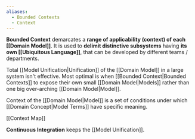 ```yaml
---
aliases:
  - Bounded Contexts
  - Context
---
```

**Bounded Context** demarcates a **range of applicability (context) of each [[Domain Model]]**. It is used to **delimit distinctive subsystems** having **its own [[Ubiquitous Language]]**, that can be developed by different teams / departments.

Total [[Model Unification|Unification]] of the [[Domain Model]] in a large system isn't effective. Most optimal is when [[Bounded Context|Bounded Contexts]] to expose their own small [[Domain Model|Models]] rather than one big over-arching [[Domain Model|Model]].

Context of the [[Domain Model|Model]] is a set of conditions under which [[Domain Concept|Model Terms]] have specific meaning.

[[Context Map]]

**Continuous Integration** keeps the [[Model Unification]].
